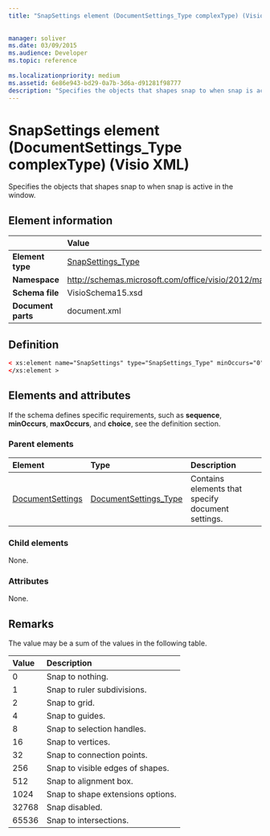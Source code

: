 ```yaml
---
title: "SnapSettings element (DocumentSettings_Type complexType) (Visio XML)"
 
 
manager: soliver
ms.date: 03/09/2015
ms.audience: Developer
ms.topic: reference
 
ms.localizationpriority: medium
ms.assetid: 6e86e943-bd29-0a7b-3d6a-d91281f98777
description: "Specifies the objects that shapes snap to when snap is active in the window."
---
```


# SnapSettings element (DocumentSettings_Type complexType) (Visio XML)

Specifies the objects that shapes snap to when snap is active in the window.
  
## Element information

||Value |
|:-----|:-----|
|**Element type** <br/> |[SnapSettings_Type](snapsettings_type-complextypevisio-xml.md) <br/> |
|**Namespace** <br/> |http://schemas.microsoft.com/office/visio/2012/main  <br/> |
|**Schema file** <br/> |VisioSchema15.xsd  <br/> |
|**Document parts** <br/> |document.xml  <br/> |
   
## Definition

```XML
< xs:element name="SnapSettings" type="SnapSettings_Type" minOccurs="0" maxOccurs="1" >
</xs:element >
```

## Elements and attributes

If the schema defines specific requirements, such as **sequence**, **minOccurs**, **maxOccurs**, and **choice**, see the definition section. 
  
### Parent elements

|**Element**|**Type**|**Description**|
|:-----|:-----|:-----|
|[DocumentSettings](documentsettings-element-visiodocument_type-complextypevisio-xml.md) <br/> |[DocumentSettings_Type](documentsettings_type-complextypevisio-xml.md) <br/> |Contains elements that specify document settings. |
   
### Child elements

None.
  
### Attributes

None.
  
## Remarks

The value may be a sum of the values in the following table.
  
|**Value**|**Description**|
|:-----|:-----|
|0  <br/> |Snap to nothing. |
|1  <br/> |Snap to ruler subdivisions. |
|2  <br/> |Snap to grid. |
|4  <br/> |Snap to guides. |
|8  <br/> |Snap to selection handles. |
|16  <br/> |Snap to vertices. |
|32  <br/> |Snap to connection points. |
|256  <br/> |Snap to visible edges of shapes. |
|512  <br/> |Snap to alignment box. |
|1024  <br/> |Snap to shape extensions options. |
|32768  <br/> |Snap disabled. |
|65536  <br/> |Snap to intersections. |
   

